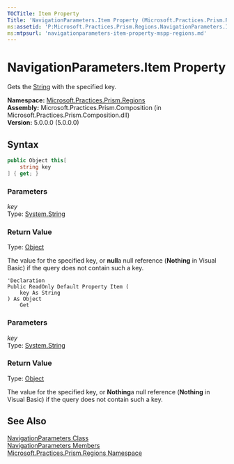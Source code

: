 ```yaml
---
TOCTitle: Item Property
Title: 'NavigationParameters.Item Property (Microsoft.Practices.Prism.Regions)'
ms:assetid: 'P:Microsoft.Practices.Prism.Regions.NavigationParameters.Item(System.String)'
ms:mtpsurl: 'navigationparameters-item-property-mspp-regions.md'
---
```


# NavigationParameters.Item Property

Gets the [String](http://msdn.microsoft.com/en-us/library/s1wwdcbf) with the specified key.

**Namespace:** [Microsoft.Practices.Prism.Regions](/patterns-practices/reference/eventbase-class-mspp-pubsubevents)  
**Assembly:** Microsoft.Practices.Prism.Composition (in Microsoft.Practices.Prism.Composition.dll)  
**Version:** 5.0.0.0 (5.0.0.0)

## Syntax

```C#
public Object this[
	string key
] { get; }
```

### Parameters

*key*  
Type: [System.String](http://msdn.microsoft.com/en-us/library/s1wwdcbf)

### Return Value

Type: [Object](http://msdn.microsoft.com/en-us/library/e5kfa45b)

The value for the specified key, or **null**a null reference (**Nothing** in Visual Basic) if the query does not contain such a key.

```VB
'Declaration
Public ReadOnly Default Property Item ( 
	key As String
) As Object
	Get
```

### Parameters

*key*  
Type: [System.String](http://msdn.microsoft.com/en-us/library/s1wwdcbf)

### Return Value

Type: [Object](http://msdn.microsoft.com/en-us/library/e5kfa45b)

The value for the specified key, or **Nothing**a null reference (**Nothing** in Visual Basic) if the query does not contain such a key.

## See Also

[NavigationParameters Class](/patterns-practices/reference/navigationparameters-class-mspp-regions)  
[NavigationParameters Members](/patterns-practices/reference/navigationparameters-members-mspp-regions)  
[Microsoft.Practices.Prism.Regions Namespace](/patterns-practices/reference/eventbase-class-mspp-pubsubevents)  